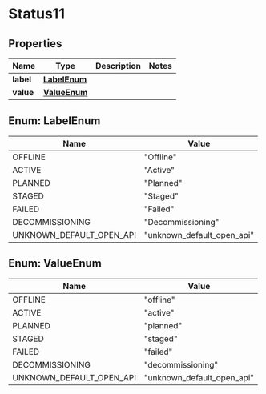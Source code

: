 

# Status11


## Properties

| Name | Type | Description | Notes |
|------------ | ------------- | ------------- | -------------|
|**label** | [**LabelEnum**](#LabelEnum) |  |  |
|**value** | [**ValueEnum**](#ValueEnum) |  |  |



## Enum: LabelEnum

| Name | Value |
|---- | -----|
| OFFLINE | &quot;Offline&quot; |
| ACTIVE | &quot;Active&quot; |
| PLANNED | &quot;Planned&quot; |
| STAGED | &quot;Staged&quot; |
| FAILED | &quot;Failed&quot; |
| DECOMMISSIONING | &quot;Decommissioning&quot; |
| UNKNOWN_DEFAULT_OPEN_API | &quot;unknown_default_open_api&quot; |



## Enum: ValueEnum

| Name | Value |
|---- | -----|
| OFFLINE | &quot;offline&quot; |
| ACTIVE | &quot;active&quot; |
| PLANNED | &quot;planned&quot; |
| STAGED | &quot;staged&quot; |
| FAILED | &quot;failed&quot; |
| DECOMMISSIONING | &quot;decommissioning&quot; |
| UNKNOWN_DEFAULT_OPEN_API | &quot;unknown_default_open_api&quot; |



